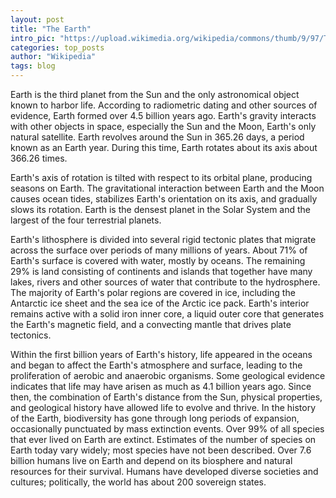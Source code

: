 ```yaml
---
layout: post
title: "The Earth"
intro_pic: "https://upload.wikimedia.org/wikipedia/commons/thumb/9/97/The_Earth_seen_from_Apollo_17.jpg/800px-The_Earth_seen_from_Apollo_17.jpg"
categories: top_posts
author: "Wikipedia"
tags: blog
---
```


Earth is the third planet from the Sun and the only astronomical object known to harbor life. According to radiometric dating and other sources of evidence, Earth formed over 4.5 billion years ago. Earth's gravity interacts with other objects in space, especially the Sun and the Moon, Earth's only natural satellite. Earth revolves around the Sun in 365.26 days, a period known as an Earth year. During this time, Earth rotates about its axis about 366.26 times.

Earth's axis of rotation is tilted with respect to its orbital plane, producing seasons on Earth. The gravitational interaction between Earth and the Moon causes ocean tides, stabilizes Earth's orientation on its axis, and gradually slows its rotation. Earth is the densest planet in the Solar System and the largest of the four terrestrial planets.

Earth's lithosphere is divided into several rigid tectonic plates that migrate across the surface over periods of many millions of years. About 71% of Earth's surface is covered with water, mostly by oceans. The remaining 29% is land consisting of continents and islands that together have many lakes, rivers and other sources of water that contribute to the hydrosphere. The majority of Earth's polar regions are covered in ice, including the Antarctic ice sheet and the sea ice of the Arctic ice pack. Earth's interior remains active with a solid iron inner core, a liquid outer core that generates the Earth's magnetic field, and a convecting mantle that drives plate tectonics.

Within the first billion years of Earth's history, life appeared in the oceans and began to affect the Earth's atmosphere and surface, leading to the proliferation of aerobic and anaerobic organisms. Some geological evidence indicates that life may have arisen as much as 4.1 billion years ago. Since then, the combination of Earth's distance from the Sun, physical properties, and geological history have allowed life to evolve and thrive. In the history of the Earth, biodiversity has gone through long periods of expansion, occasionally punctuated by mass extinction events. Over 99% of all species that ever lived on Earth are extinct. Estimates of the number of species on Earth today vary widely; most species have not been described. Over 7.6 billion humans live on Earth and depend on its biosphere and natural resources for their survival. Humans have developed diverse societies and cultures; politically, the world has about 200 sovereign states.